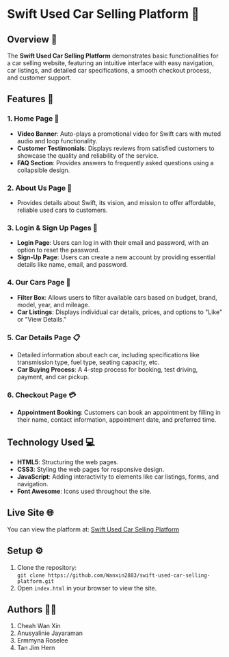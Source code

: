 # Swift Used Car Selling Platform 🚗

## Overview 🌟
The **Swift Used Car Selling Platform** demonstrates basic functionalities for a car selling website, featuring an intuitive interface with easy navigation, car listings, and detailed car specifications, a smooth checkout process, and customer support.

## Features 📄

### 1. **Home Page** 🏡
- **Video Banner**: Auto-plays a promotional video for Swift cars with muted audio and loop functionality.
- **Customer Testimonials**: Displays reviews from satisfied customers to showcase the quality and reliability of the service.
- **FAQ Section**: Provides answers to frequently asked questions using a collapsible design.

### 2. **About Us Page** 📖
- Provides details about Swift, its vision, and mission to offer affordable, reliable used cars to customers.

### 3. **Login & Sign Up Pages** 🔐
- **Login Page**: Users can log in with their email and password, with an option to reset the password.
- **Sign-Up Page**: Users can create a new account by providing essential details like name, email, and password.

### 4. **Our Cars Page** 🚗
- **Filter Box**: Allows users to filter available cars based on budget, brand, model, year, and mileage.
- **Car Listings**: Displays individual car details, prices, and options to "Like" or "View Details."

### 5. **Car Details Page** 📋
- Detailed information about each car, including specifications like transmission type, fuel type, seating capacity, etc.
- **Car Buying Process**: A 4-step process for booking, test driving, payment, and car pickup.

### 6. **Checkout Page** 💳
- **Appointment Booking**: Customers can book an appointment by filling in their name, contact information, appointment date, and preferred time.

## Technology Used 💻
- **HTML5**: Structuring the web pages.
- **CSS3**: Styling the web pages for responsive design.
- **JavaScript**: Adding interactivity to elements like car listings, forms, and navigation.
- **Font Awesome**: Icons used throughout the site.

## Live Site 🌐
You can view the platform at: [Swift Used Car Selling Platform](https://wanxin2883.github.io/swift-used-car-selling-platform/)

## Setup ⚙️
1. Clone the repository:  
   `git clone https://github.com/Wanxin2883/swift-used-car-selling-platform.git`
2. Open `index.html` in your browser to view the site.

## Authors 👨‍💻
1. Cheah Wan Xin
2. Anusyalinie Jayaraman
3. Ermmyna Roselee
4. Tan Jim Hern
